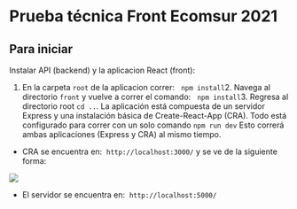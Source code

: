 # Prueba técnica Front Ecomsur 2021

## Para iniciar
Instalar API (backend) y la aplicacion React (front):
1. En la carpeta `root` de la aplicacion correr:   `npm install`2. Navega al directorio `front` y vuelve a correr el comando:   `npm install`3. Regresa al directorio root `cd ..`.
La aplicación está compuesta de un servidor Express y una instalación básica de Create-React-App (CRA). Todo está configurado para correr con un solo comando
`npm run dev`
Esto correrá ambas aplicaciones (Express y CRA) al mismo tiempo.
- CRA se encuentra en:  `http://localhost:3000/` y se ve de la siguiente forma: 

<p>
 <img src="https://raw.githubusercontent.com/adaschuler/ec-test-frontend-react/main/demogif.gif"/>
</p>

- El servidor se encuentra en:  `http://localhost:5000/`


